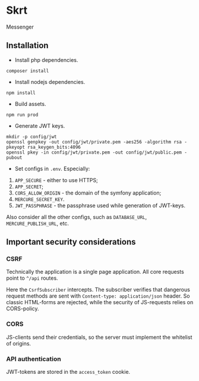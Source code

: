 # Skrt
Messenger

## Installation
- Install php dependencies.
```
composer install
```
- Install nodejs dependencies.
```
npm install
```
- Build assets.
```
npm run prod
```
- Generate JWT keys.
```
mkdir -p config/jwt
openssl genpkey -out config/jwt/private.pem -aes256 -algorithm rsa -pkeyopt rsa_keygen_bits:4096
openssl pkey -in config/jwt/private.pem -out config/jwt/public.pem -pubout
```
- Set configs in `.env`. Especially:
1. `APP_SECURE` - either to use HTTPS;
2. `APP_SECRET`;
3. `CORS_ALLOW_ORIGIN` - the domain of the symfony application;
4. `MERCURE_SECRET_KEY`.
5. `JWT_PASSPHRASE` - the passphrase used while generation of JWT-keys.

Also consider all the other configs, such as `DATABASE_URL`, `MERCURE_PUBLISH_URL`, etc.

## Important security considerations
### CSRF
Technically the application is a single page application. 
All core requests point to `^/api` routes.

Here the `CsrfSubscriber` intercepts.
The subscriber verifies that dangerous request methods are sent with `Content-type: application/json` header.
So classic HTML-forms are rejected, while the security of JS-requests relies on CORS-policy.
### CORS
JS-clients send their credentials, so the server must implement the whitelist of origins.
### API authentication
JWT-tokens are stored in the `access_token` cookie.
 
